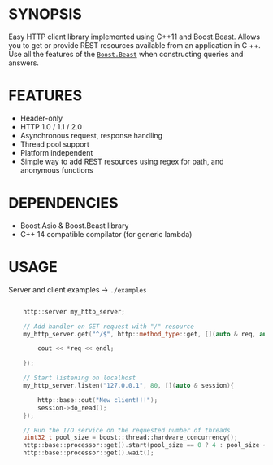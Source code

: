 # SYNOPSIS

Easy HTTP client library implemented using C++11 and Boost.Beast. Allows you to get or provide REST resources available from an application in C ++. Use all the features of the [`Boost.Beast`](https://www.boost.org/doc/libs/1_67_0/libs/beast/doc/html/index.html) when constructing queries and answers.

# FEATURES

* Header-only
* HTTP 1.0 / 1.1 / 2.0
* Asynchronous request, response handling
* Thread pool support
* Platform independent
* Simple way to add REST resources using regex for path, and anonymous functions

# DEPENDENCIES

* Boost.Asio & Boost.Beast library
* C++ 14 compatible compilator (for generic lambda)

# USAGE

Server and client examples -> `./examples`

```cpp

    http::server my_http_server;

    // Add handler on GET request with "/" resource
    my_http_server.get("^/$", http::method_type::get, [](auto & req, auto & session){

        cout << *req << endl;

    });

    // Start listening on localhost
    my_http_server.listen("127.0.0.1", 80, [](auto & session){

        http::base::out("New client!!!");
        session->do_read();
    });

    // Run the I/O service on the requested number of threads
    uint32_t pool_size = boost::thread::hardware_concurrency();
    http::base::processor::get().start(pool_size == 0 ? 4 : pool_size << 1);
    http::base::processor::get().wait();

```